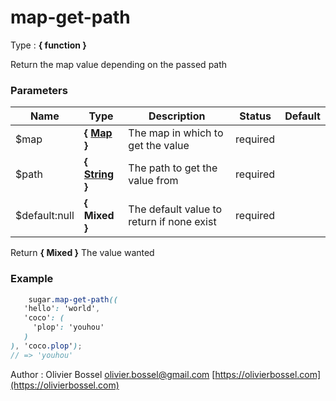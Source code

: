 # map-get-path

<!-- @namespace: sugar.scss.map.map-get-path -->

Type : **{ function }**


Return the map value depending on the passed path



### Parameters
Name  |  Type  |  Description  |  Status  |  Default
------------  |  ------------  |  ------------  |  ------------  |  ------------
$map  |  **{ [Map](http://www.sass-lang.com/documentation/file.SASS_REFERENCE.html#maps) }**  |  The map in which to get the value  |  required  |
$path  |  **{ [String](http://www.sass-lang.com/documentation/file.SASS_REFERENCE.html#sass-script-strings) }**  |  The path to get the value from  |  required  |
$default:null  |  **{ Mixed }**  |  The default value to return if none exist  |  required  |

Return **{ Mixed }** The value wanted

### Example
```scss
	sugar.map-get-path((
   'hello': 'world',
   'coco': (
     'plop': 'youhou'
   )
), 'coco.plop');
// => 'youhou'
```
Author : Olivier Bossel [olivier.bossel@gmail.com](mailto:olivier.bossel@gmail.com) [https://olivierbossel.com](https://olivierbossel.com)